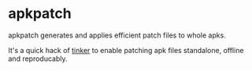 apkpatch
========

apkpatch generates and applies efficient patch files to whole apks.

It's a quick hack of [tinker](https://github.com/Tencent/tinker) to enable patching apk files standalone, offline and reproducably.
